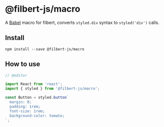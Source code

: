 # @filbert-js/macro

A [Babel](https://babeljs.io/) macro for filbert, converts `styled.div` syntax to `styled('div')` calls.

## Install

`npm install --save @filbert-js/macro`

## How to use

```jsx
// @editor

import React from 'react';
import { styled } from '@filbert-js/macro';

const Button = styled.button`
  margin: 0;
  padding: 1rem;
  font-size: 1rem;
  background-color: tomato;
`;
```
